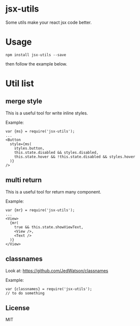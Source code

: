 # jsx-utils

Some utils make your react jsx code better.

# Usage

```
npm install jsx-utils --save
```

then follow the example below.

# Util list

## merge style

This is a useful tool for write inline styles.

Example:

```
var {ms} = require('jsx-utils');
...
<Button
  style={ms(
    styles.button,
    this.state.disabled && styles.disabled,
    this.state.hover && !this.state.disabled && styles.hover
  )}
/>
```

## multi return

This is a useful tool for return many component.

Example:

```
var {mr} = require('jsx-utils');
...
<View>
  {mr(
    true && this.state.showViewText,
    <View />,
    <Text />
  )}
</View>
```

## classnames

Look at: https://github.com/JedWatson/classnames

Example:

```
var {classnames} = require('jsx-utils');
// to do something
```

## License

MIT